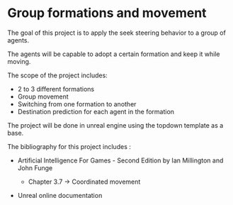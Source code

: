 # Group formations and movement

The goal of this project is to apply the seek steering behavior to a group of agents.

The agents will be capable to adopt a certain formation and keep it while moving.

The scope of the project includes:
  - 2 to 3 different formations
  - Group movement
  - Switching from one formation to another
  - Destination prediction for each agent in the formation
  
 
 The project will be done in unreal engine using the topdown template as a base.
 
 The bibliography for this project includes :
 
- Artificial Intelligence For Games - Second Edition by Ian Millington and John Funge 
  - Chapter 3.7 -> Coordinated movement
  
 - Unreal online documentation
